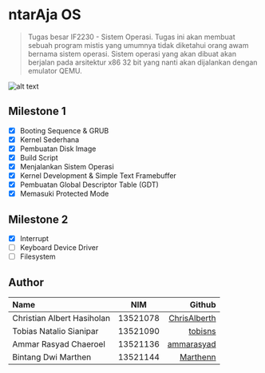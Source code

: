 # ntarAja OS
> Tugas besar IF2230 - Sistem Operasi. Tugas ini akan membuat sebuah program mistis yang umumnya tidak diketahui orang awam bernama sistem operasi. Sistem operasi yang akan dibuat akan berjalan pada arsitektur x86 32 bit yang nanti akan dijalankan dengan emulator QEMU.

![alt text](https://media.discordapp.net/attachments/1073502199902118010/1080127295798378637/image.png?width=338&height=258)

## Milestone 1
- [x] Booting Sequence & GRUB
- [x] Kernel Sederhana
- [x] Pembuatan Disk Image
- [x] Build Script
- [x] Menjalankan Sistem Operasi
- [x] Kernel Development & Simple Text Framebuffer
- [x] Pembuatan Global Descriptor Table (GDT)
- [x] Memasuki Protected Mode

## Milestone 2
- [x] Interrupt
- [ ] Keyboard Device Driver
- [ ] Filesystem

## Author
| Name         | NIM            | Github |
| :---         |     :---:      |          ---: |
| Christian Albert Hasiholan  | 13521078     |[ChrisAlberth](https://github.com/ChrisAlberth) |
| Tobias Natalio Sianipar  | 13521090     |[tobisns](https://github.com/tobisns) |
| Ammar Rasyad Chaeroel  | 13521136     |[ammarasyad](https://github.com/ammarasyad) |
| Bintang Dwi Marthen  | 13521144     |[Marthenn](https://github.com/Marthenn) |
